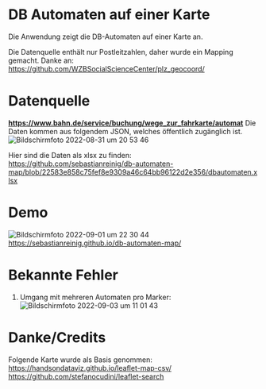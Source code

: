 # DB Automaten auf einer Karte
Die Anwendung zeigt die DB-Automaten auf einer Karte an.

Die Datenquelle enthält nur Postleitzahlen, daher wurde ein Mapping gemacht.
Danke an: https://github.com/WZBSocialScienceCenter/plz_geocoord/


# Datenquelle
**https://www.bahn.de/service/buchung/wege_zur_fahrkarte/automat**
Die Daten kommen aus folgendem JSON, welches öffentlich zugänglich ist.
![Bildschirmfoto 2022-08-31 um 20 53 46](https://user-images.githubusercontent.com/18229650/187759814-c8a8969a-afb7-4b71-9e54-1efee8e2d919.png)

Hier sind die Daten als xlsx zu finden:
https://github.com/sebastianreinig/db-automaten-map/blob/22583e858c75fef8e9309a46c64bb96122d2e356/dbautomaten.xlsx

# Demo
![Bildschirmfoto 2022-09-01 um 22 30 44](https://user-images.githubusercontent.com/18229650/188006488-3b28ac76-f3a2-458a-8294-1efb4ad4f41d.png)
https://sebastianreinig.github.io/db-automaten-map/

# Bekannte Fehler
1) Umgang mit mehreren Automaten pro Marker:  ![Bildschirmfoto 2022-09-03 um 11 01 43](https://user-images.githubusercontent.com/18229650/188263772-e8ab8de2-c7ee-444e-8c2c-89c2d6d30573.png)


# Danke/Credits

Folgende Karte wurde als Basis genommen:
https://handsondataviz.github.io/leaflet-map-csv/
https://github.com/stefanocudini/leaflet-search
